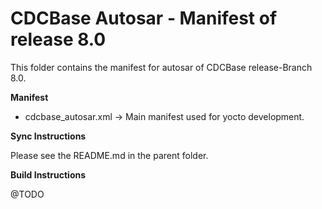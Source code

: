 CDCBase Autosar - Manifest of release 8.0
=========================================

This folder contains the manifest for autosar of CDCBase release-Branch 8.0.


**Manifest**

* cdcbase_autosar.xml &rarr; Main manifest used for yocto development.


**Sync Instructions**

Please see the README.md in the parent folder.


**Build Instructions**

@TODO
